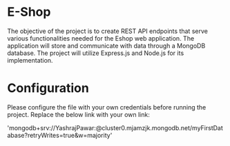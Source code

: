 # E-Shop
The objective of the project is to create REST API endpoints that serve various functionalities needed for the Eshop web application. The application will store and communicate with data through a MongoDB database. The project will utilize Express.js and Node.js for its implementation.

# Configuration

Please configure the file with your own credentials before running the project. Replace the below link with your own link:

'mongodb+srv://YashrajPawar:<password>@cluster0.mjamzjk.mongodb.net/myFirstDatabase?retryWrites=true&w=majority'

